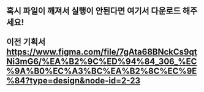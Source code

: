 <h2>혹시 파일이 깨져서 실행이 안된다면 여기서 다운로드 해주세요!<!h2>

이전 기획서
https://www.figma.com/file/7gAta68BNckCs9qtNi3mG6/%EA%B2%9C%ED%94%84_306_%EC%9A%B0%EC%A3%BC%EA%B2%8C%EC%9E%84?type=design&node-id=2-23
